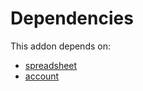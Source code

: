 # Dependencies

This addon depends on:

- [spreadsheet](https://github.com/bringout/oca-ocb-report)
- [account](https://github.com/bringout/oca-ocb-accounting)
